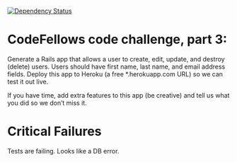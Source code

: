 [![Dependency Status](https://gemnasium.com/sprestage/users_app.png)](https://gemnasium.com/sprestage/users_app)

# CodeFellows code challenge, part 3:

Generate a Rails app that allows a user to create, edit, update, and destroy (delete) users. Users should have first name, last name, and email address fields. Deploy this app to Heroku (a free *.herokuapp.com URL) so we can test it out live.

If you have time, add extra features to this app (be creative) and tell us what you did so we don’t miss it.


Critical Failures
=======

Tests are failing.  Looks like a DB error.





